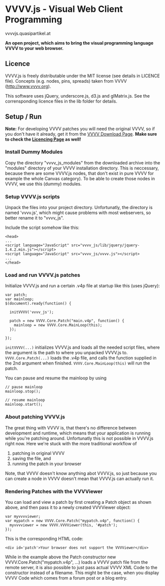 VVVV.js - Visual Web Client Programming
======================================

vvvvjs.quasipartikel.at

**An open project, which aims to bring the visual programming language VVVV to your web browser.**

Licence
-------

VVVV.js is freely distributable under the MIT license (see details in LICENCE file). Concepts (e.g. nodes, pins, spreads) taken from VVVV (http://www.vvvv.org).

This software uses jQuery, underscore.js, d3.js and glMatrix.js. See the corrensponding licence files in the lib folder for details.


Setup / Run
-----------

**Note:** For developing VVVV patches you will need the original VVVV, so if you don't have it already, get it from the [VVVV Download Page](http://www.vvvv.org/downloads).
**Make sure to check the [Licencing Page](http://www.vvvv.org/licensing) as well!**

### Install Dummy Modules

Copy the directory "vvvv_js_modules" from the downloaded archive into the "modules" directory of your VVVV installation directory. This is neccessary,
because there are some VVVV.js nodes, that don't exist in pure VVVV for example the whole Canvas category). To be able to create those nodes in VVVV, we use this (dummy) modules.

### Setup VVVV.js scripts

Unpack the files into your project directory. Unfortunatly, the directory is named 'vvvv.js', which might cause problems with most webservers, so better rename it to "vvvv_js".

Include the script somehow like this:

    <head>
    ...
    <script language="JavaScript" src="vvvv_js/lib/jquery/jquery-1.4.2.min.js"></script>
    <script language="JavaScript" src="vvvv_js/vvvv.js"></script>
    ...
    </head>
    
### Load and run VVVV.js patches

Initialize VVVV.js and run a certain .v4p file at startup like this (uses jQuery):

    var patch;
    var mainloop;
    $(document).ready(function() {
      
      initVVVV('vvvv_js');
      
      patch = new VVVV.Core.Patch("main.v4p", function() {
        mainloop = new VVVV.Core.MainLoop(this);
      });

    });
  
  
`initVVVV(...)` initializes VVVV.js and loads all the needed script files, where the argument is the path to where you unpacked VVVV.js to.
`VVVV.Core.Patch(...)` loads the .v4p file, and calls the function supplied in the 2nd argument when finished. `VVVV.Core.MainLoop(this)` will run the patch.

You can pause and resume the mainloop by using

    // pause mainloop
    mainloop.stop();

    // resume mainloop
    mainloop.start();
  
### About patching VVVV.js

The great thing with VVVV is, that there's no difference between development and runtime, which means that your application is running while you're patching around.
Unfortunatly this is not possible in VVVV.js right now. Here we're stuck with the more traditional workflow of

1. patching in original VVVV
2. saving the file, and
3. running the patch in your browser

Note, that VVVV doesn't know anything abot VVVV.js, so just because you can create a node in VVVV doesn't mean that VVVV.js can actually run it.


### Rendering Patches with the VVVViewer

You can load and view a patch by first creating a Patch object as shown above, and then pass it to a newly created VVVViewer object:

    var myvvvviewer;
    var mypatch = new VVVV.Core.Patch("mypatch.v4p", function() {
      myvvvviewer = new VVVV.VVVViewer(this, '#patch');
    });
    
This is the corresponding HTML code:

    <div id='patch'>Your browser does not support the VVVViewer</div>
    
While in the example above the Patch constructor new VVVV.Core.Patch("mypatch.v4p", ...) loads a VVVV patch file from the remote server,
it is also possible to just pass actual VVVV XML Code to the constructor instead of a filename.
This might be the case, when you display VVVV Code which comes from a forum post or a blog entry.